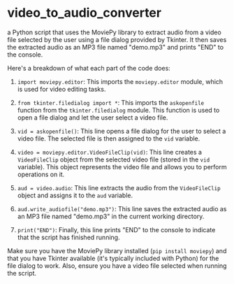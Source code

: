 # video_to_audio_converter

a Python script that uses the MoviePy library to extract audio from a video file selected by the user using a file dialog provided by Tkinter. It then saves the extracted audio as an MP3 file named "demo.mp3" and prints "END" to the console. 

Here's a breakdown of what each part of the code does:

1. `import moviepy.editor`: This imports the `moviepy.editor` module, which is used for video editing tasks.

2. `from tkinter.filedialog import *`: This imports the `askopenfile` function from the `tkinter.filedialog` module. This function is used to open a file dialog and let the user select a video file.

3. `vid = askopenfile()`: This line opens a file dialog for the user to select a video file. The selected file is then assigned to the `vid` variable.

4. `video = moviepy.editor.VideoFileClip(vid)`: This line creates a `VideoFileClip` object from the selected video file (stored in the `vid` variable). This object represents the video file and allows you to perform operations on it.

5. `aud = video.audio`: This line extracts the audio from the `VideoFileClip` object and assigns it to the `aud` variable.

6. `aud.write_audiofile("demo.mp3")`: This line saves the extracted audio as an MP3 file named "demo.mp3" in the current working directory.

7. `print("END")`: Finally, this line prints "END" to the console to indicate that the script has finished running.

Make sure you have the MoviePy library installed (`pip install moviepy`) and that you have Tkinter available (it's typically included with Python) for the file dialog to work. Also, ensure you have a video file selected when running the script.
